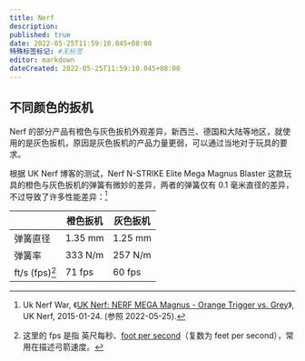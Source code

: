 ```yaml
---
title: Nerf
description:
published: true
date: 2022-05-25T11:59:10.045+08:00
特殊标签标记: #无标签
editor: markdown
dateCreated: 2022-05-25T11:59:10.045+08:00
---
```


## 不同颜色的扳机

Nerf 的部分产品有橙色与灰色扳机外观差异，新西兰、德国和大陆等地区，就使用的是灰色扳机，原因是灰色扳机的产品力量更弱，可以通过当地对于玩具的要求。

根据 UK Nerf 博客的测试，Nerf N-STRIKE Elite Mega Magnus Blaster 这款玩具的橙色与灰色扳机的弹簧有微妙的差异，两者的弹簧仅有 0.1 毫米直径的差异，不过导致了许多性能差异：[^nmmotvg]

[^nmmotvg]: Uk Nerf War, 《[UK Nerf: NERF MEGA Magnus - Orange Trigger vs. Grey](https://uknerf.blogspot.com/2015/01/nerf-mega-magnus-orange-trigger-vs-grey.html)》, UK Nerf, 2015-01-24. (参照 2022-05-25).

|                  | 橙色扳机 | 灰色扳机 |
| ---------------- | -------- | -------- |
| 弹簧直径         | 1.35 mm  | 1.25 mm  |
| 弹簧率           | 333 N/m  | 257 N/m  |
| ft/s (fps)[^fps] | 71 fps   | 60 fps   |

[^fps]: 这里的 fps 是指 英尺每秒、[foot per second](https://en.wikipedia.org/wiki/Foot_per_second)（复数为 feet per second），常用在描述弓箭速度。
